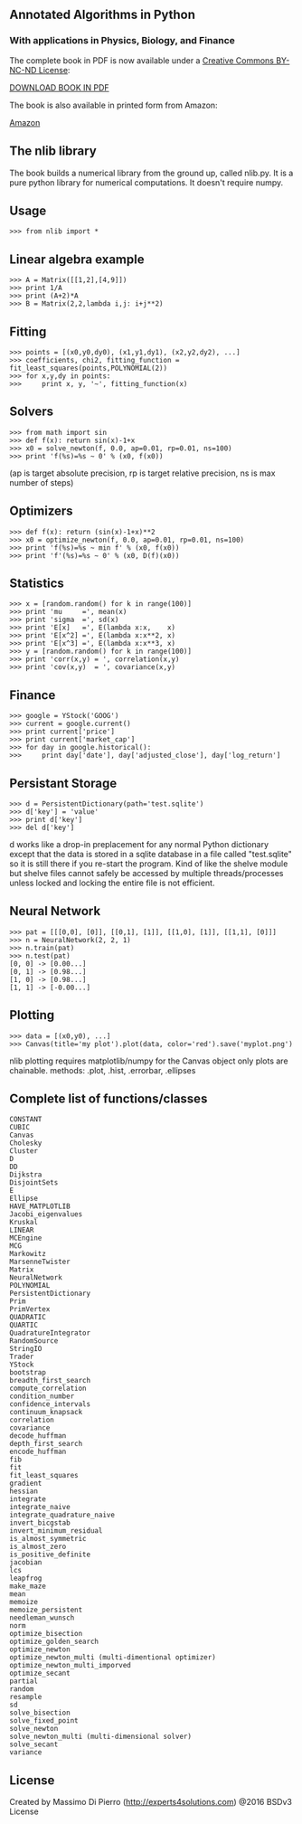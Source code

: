 ## Annotated Algorithms in Python

### With applications in Physics, Biology, and Finance

The complete book in PDF is now available under a [Creative Commons BY-NC-ND License](http://creativecommons.org/licenses/by-nc-nd/3.0/legalcode):

[DOWNLOAD BOOK IN PDF](https://raw.githubusercontent.com/mdipierro/nlib/master/docs/book_numerical.pdf)

The book is also available in printed form from Amazon:

[Amazon](http://www.amazon.com/Annotated-Algorithms-Python-Applications-Physics/dp/0991160401)

## The nlib library

The book builds a numerical library from the ground up, called nlib.py.
It is a pure python library for numerical computations. It doesn't require numpy.

## Usage

    >>> from nlib import *

## Linear algebra example

    >>> A = Matrix([[1,2],[4,9]])
    >>> print 1/A 
    >>> print (A+2)*A
    >>> B = Matrix(2,2,lambda i,j: i+j**2)

## Fitting

    >>> points = [(x0,y0,dy0), (x1,y1,dy1), (x2,y2,dy2), ...]
    >>> coefficients, chi2, fitting_function = fit_least_squares(points,POLYNOMIAL(2))
    >>> for x,y,dy in points:
    >>>     print x, y, '~', fitting_function(x)

## Solvers
    
    >>> from math import sin
    >>> def f(x): return sin(x)-1+x
    >>> x0 = solve_newton(f, 0.0, ap=0.01, rp=0.01, ns=100)
    >>> print 'f(%s)=%s ~ 0' % (x0, f(x0))

(ap is target absolute precision, rp is target relative precision, ns is max number of steps)

## Optimizers

    >>> def f(x): return (sin(x)-1+x)**2
    >>> x0 = optimize_newton(f, 0.0, ap=0.01, rp=0.01, ns=100)
    >>> print 'f(%s)=%s ~ min f' % (x0, f(x0))    
    >>> print 'f'(%s)=%s ~ 0' % (x0, D(f)(x0))    

## Statistics

    >>> x = [random.random() for k in range(100)]
    >>> print 'mu     =', mean(x)
    >>> print 'sigma  =', sd(x)
    >>> print 'E[x]   =', E(lambda x:x,    x)
    >>> print 'E[x^2] =', E(lambda x:x**2, x)
    >>> print 'E[x^3] =', E(lambda x:x**3, x)
    >>> y = [random.random() for k in range(100)]
    >>> print 'corr(x,y) = ', correlation(x,y)
    >>> print 'cov(x,y)  = ', covariance(x,y)

## Finance

    >>> google = YStock('GOOG')
    >>> current = google.current()
    >>> print current['price']                                                                          
    >>> print current['market_cap']                                                                
    >>> for day in google.historical():
    >>>     print day['date'], day['adjusted_close'], day['log_return']

## Persistant Storage

    >>> d = PersistentDictionary(path='test.sqlite')
    >>> d['key'] = 'value'
    >>> print d['key']
    >>> del d['key']

d works like a drop-in preplacement for any normal Python dictionary except that the data is stored in a sqlite database in a file called  "test.sqlite" so it is still there if you re-start the program. Kind of like the shelve module but shelve files cannot safely be accessed by multiple threads/processes unless locked and locking the entire file is not efficient.

## Neural Network

    >>> pat = [[[0,0], [0]], [[0,1], [1]], [[1,0], [1]], [[1,1], [0]]]
    >>> n = NeuralNetwork(2, 2, 1)
    >>> n.train(pat)
    >>> n.test(pat)
    [0, 0] -> [0.00...]
    [0, 1] -> [0.98...]
    [1, 0] -> [0.98...]
    [1, 1] -> [-0.00...]

## Plotting

    >>> data = [(x0,y0), ...]
    >>> Canvas(title='my plot').plot(data, color='red').save('myplot.png')

nlib plotting requires matplotlib/numpy for the Canvas object only
plots are chainable. methods: .plot, .hist, .errorbar, .ellipses

## Complete list of functions/classes

    CONSTANT
    CUBIC
    Canvas
    Cholesky
    Cluster
    D
    DD
    Dijkstra
    DisjointSets
    E
    Ellipse
    HAVE_MATPLOTLIB
    Jacobi_eigenvalues
    Kruskal
    LINEAR
    MCEngine
    MCG
    Markowitz
    MarsenneTwister
    Matrix
    NeuralNetwork
    POLYNOMIAL
    PersistentDictionary
    Prim
    PrimVertex
    QUADRATIC
    QUARTIC
    QuadratureIntegrator
    RandomSource
    StringIO
    Trader
    YStock
    bootstrap
    breadth_first_search
    compute_correlation
    condition_number
    confidence_intervals
    continuum_knapsack
    correlation
    covariance
    decode_huffman
    depth_first_search
    encode_huffman
    fib
    fit
    fit_least_squares
    gradient
    hessian
    integrate
    integrate_naive
    integrate_quadrature_naive
    invert_bicgstab
    invert_minimum_residual
    is_almost_symmetric
    is_almost_zero
    is_positive_definite
    jacobian
    lcs
    leapfrog
    make_maze
    mean
    memoize
    memoize_persistent
    needleman_wunsch
    norm
    optimize_bisection
    optimize_golden_search
    optimize_newton
    optimize_newton_multi (multi-dimentional optimizer)
    optimize_newton_multi_imporved
    optimize_secant
    partial
    random
    resample
    sd
    solve_bisection
    solve_fixed_point
    solve_newton
    solve_newton_multi (multi-dimensional solver)
    solve_secant
    variance

## License

Created by Massimo Di Pierro (http://experts4solutions.com) @2016 BSDv3 License
